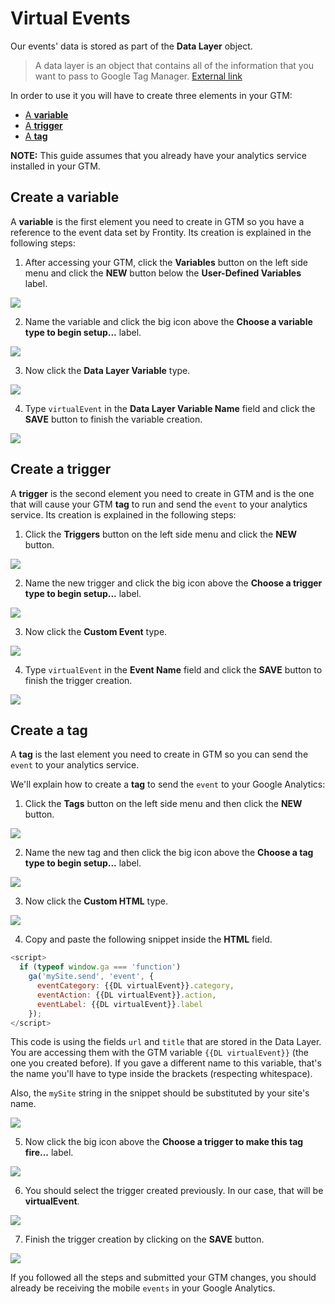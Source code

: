 # Virtual Events

Our events' data is stored as part of the **Data Layer** object.

> A data layer is an object that contains all of the information that you want to pass to Google Tag Manager. [External link](https://developers.google.com/tag-manager/devguide#adding-data-layer-variables-to-a-page)

In order to use it you will have to create three elements in your GTM:

* [A **variable**](google-tag-manager-events.md#create-variable)
* [A **trigger**](google-tag-manager-events.md#create-trigger)
* [A **tag**](google-tag-manager-events.md#create-tag)

**NOTE:** This guide assumes that you already have your analytics service installed in your GTM.

## Create a variable <a id="create-variable"></a>

A **variable** is the first element you need to create in GTM so you have a reference to the event data set by Frontity. Its creation is explained in the following steps:

1. After accessing your GTM, click the **Variables** button on the left side menu and click the **NEW** button below the **User-Defined Variables** label.

![](../../.gitbook/assets/gtm_pageview_new_variable.png)

2. Name the variable and click the big icon above the **Choose a variable type to begin setup...** label.

![](../../.gitbook/assets/gtm_event_name_variable.png)

3. Now click the **Data Layer Variable** type.

![](../../.gitbook/assets/gtm_variable_type.png)

4. Type `virtualEvent` in the **Data Layer Variable Name** field and click the **SAVE** button to finish the variable creation.

![](../../.gitbook/assets/gtm_event_save_variable.png)

## Create a trigger <a id="create-trigger"></a>

A **trigger** is the second element you need to create in GTM and is the one that will cause your GTM **tag** to run and send the `event` to your analytics service. Its creation is explained in the following steps:

1. Click the **Triggers** button on the left side menu and click the **NEW** button.

![](../../.gitbook/assets/gtm_pageview_new_trigger.png)

2. Name the new trigger and click the big icon above the **Choose a trigger type to begin setup...** label.

![](../../.gitbook/assets/gtm_event_name_trigger.png)

3. Now click the **Custom Event** type.

![](../../.gitbook/assets/gtm_trigger_type.png)

4. Type `virtualEvent` in the **Event Name** field and click the **SAVE** button to finish the trigger creation.

![](../../.gitbook/assets/gtm_event_save_trigger.png)

## Create a tag <a id="create-tag"></a>

A **tag** is the last element you need to create in GTM so you can send the `event` to your analytics service.

We'll explain how to create a **tag** to send the `event` to your Google Analytics:

1. Click the **Tags** button on the left side menu and then click the **NEW** button.

![](../../.gitbook/assets/gtm_pageview_new_tag.png)

2. Name the new tag and then click the big icon above the **Choose a tag type to begin setup...** label.

![](../../.gitbook/assets/gtm_event_name_tag.png)

3. Now click the **Custom HTML** type.

![](../../.gitbook/assets/gtm_tag_type.png)

4. Copy and paste the following snippet inside the **HTML** field.

```javascript
<script>
  if (typeof window.ga === 'function')
    ga('mySite.send', 'event', {
      eventCategory: {{DL virtualEvent}}.category,
      eventAction: {{DL virtualEvent}}.action,
      eventLabel: {{DL virtualEvent}}.label
    });
</script>
```

This code is using the fields `url` and `title` that are stored in the Data Layer. You are accessing them with the GTM variable `{{DL virtualEvent}}` \(the one you created before\). If you gave a different name to this variable, that's the name you'll have to type inside the brackets \(respecting whitespace\).

Also, the `mySite` string in the snippet should be substituted by your site's name.

![](../../.gitbook/assets/google_tag_manager.png)

5. Now click the big icon above the **Choose a trigger to make this tag fire...** label.

![](../../.gitbook/assets/gtm_event_triggers_menu.png)

6. You should select the trigger created previously. In our case, that will be **virtualEvent**.

![](../../.gitbook/assets/gtm_event_choose_trigger.png)

7. Finish the trigger creation by clicking on the **SAVE** button.

![](../../.gitbook/assets/gtm_event_save_tag.png)

If you followed all the steps and submitted your GTM changes, you should already be receiving the mobile `events` in your Google Analytics.


